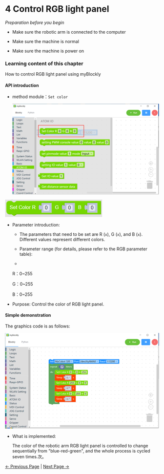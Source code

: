 # 4 Control RGB light panel

<i>Preparation before you begin</i>

- Make sure the robotic arm is connected to the computer

- Make sure the machine is normal

- Make sure the machine is power on

### Learning content of this chapter

How to control RGB light panel using myBlockly

#### API introduction

* method module：`Set color`

  <img src="../../../../resources/5-BasicApplication/5.2.1/pi/img/case/setcolor_item.png" style="zoom: 67%;" />

<img src="../../../../resources/5-BasicApplication/5.2.1/pi/img/blocks/atom/1.png"/>

* Parameter introduction:

  * The parameters that need to be set are R (`x`), G (`x`), and B (`x`). Different values represent different colors.

  * Parameter range (for details, please refer to the RGB parameter table):

  *

    R：0~255

    G：0~255

    B：0~255

* Purpose: Control the color of RGB light panel.



#### Simple demonstration

The graphics code is as follows:

<img src="../../../../resources/5-BasicApplication/5.2.1/pi/img/case/setcolor.png"  />

* What is implemented:

  The color of the robotic arm RGB light panel is controlled to change sequentially from "blue-red-green", and the whole process is cycled seven times.次。



 [← Previous Page](./3-interface_description.md) | [Next Page →](./5-ControlRoboticArmBackZero.md)